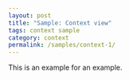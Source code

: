 ```yaml
---
layout: post
title: "Sample: Context view"
tags: context sample 
category: context
permalink: /samples/context-1/
---
```


This is an example for an example.